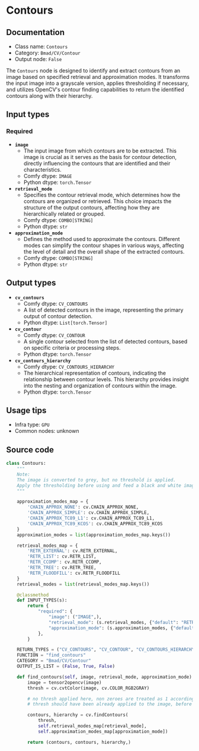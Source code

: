 # Contours
## Documentation
- Class name: `Contours`
- Category: `Bmad/CV/Contour`
- Output node: `False`

The `Contours` node is designed to identify and extract contours from an image based on specified retrieval and approximation modes. It transforms the input image into a grayscale version, applies thresholding if necessary, and utilizes OpenCV's contour finding capabilities to return the identified contours along with their hierarchy.
## Input types
### Required
- **`image`**
    - The input image from which contours are to be extracted. This image is crucial as it serves as the basis for contour detection, directly influencing the contours that are identified and their characteristics.
    - Comfy dtype: `IMAGE`
    - Python dtype: `torch.Tensor`
- **`retrieval_mode`**
    - Specifies the contour retrieval mode, which determines how the contours are organized or retrieved. This choice impacts the structure of the output contours, affecting how they are hierarchically related or grouped.
    - Comfy dtype: `COMBO[STRING]`
    - Python dtype: `str`
- **`approximation_mode`**
    - Defines the method used to approximate the contours. Different modes can simplify the contour shapes in various ways, affecting the level of detail and the overall shape of the extracted contours.
    - Comfy dtype: `COMBO[STRING]`
    - Python dtype: `str`
## Output types
- **`cv_contours`**
    - Comfy dtype: `CV_CONTOURS`
    - A list of detected contours in the image, representing the primary output of contour detection.
    - Python dtype: `List[torch.Tensor]`
- **`cv_contour`**
    - Comfy dtype: `CV_CONTOUR`
    - A single contour selected from the list of detected contours, based on specific criteria or processing steps.
    - Python dtype: `torch.Tensor`
- **`cv_contours_hierarchy`**
    - Comfy dtype: `CV_CONTOURS_HIERARCHY`
    - The hierarchical representation of contours, indicating the relationship between contour levels. This hierarchy provides insight into the nesting and organization of contours within the image.
    - Python dtype: `torch.Tensor`
## Usage tips
- Infra type: `GPU`
- Common nodes: unknown


## Source code
```python
class Contours:
    """
    Note:
    The image is converted to grey, but no threshold is applied.
    Apply the thresholding before using and feed a black and white image.
    """

    approximation_modes_map = {
        'CHAIN_APPROX_NONE': cv.CHAIN_APPROX_NONE,
        'CHAIN_APPROX_SIMPLE': cv.CHAIN_APPROX_SIMPLE,
        'CHAIN_APPROX_TC89_L1': cv.CHAIN_APPROX_TC89_L1,
        'CHAIN_APPROX_TC89_KCOS': cv.CHAIN_APPROX_TC89_KCOS
    }
    approximation_modes = list(approximation_modes_map.keys())

    retrieval_modes_map = {
        'RETR_EXTERNAL': cv.RETR_EXTERNAL,
        'RETR_LIST': cv.RETR_LIST,
        'RETR_CCOMP': cv.RETR_CCOMP,
        'RETR_TREE': cv.RETR_TREE,
        'RETR_FLOODFILL': cv.RETR_FLOODFILL
    }
    retrieval_modes = list(retrieval_modes_map.keys())

    @classmethod
    def INPUT_TYPES(s):
        return {
            "required": {
                "image": ("IMAGE",),
                "retrieval_mode": (s.retrieval_modes, {"default": "RETR_LIST"}),
                "approximation_mode": (s.approximation_modes, {"default": "CHAIN_APPROX_SIMPLE"}),
            },
        }

    RETURN_TYPES = ("CV_CONTOURS", "CV_CONTOUR", "CV_CONTOURS_HIERARCHY")
    FUNCTION = "find_contours"
    CATEGORY = "Bmad/CV/Contour"
    OUTPUT_IS_LIST = (False, True, False)

    def find_contours(self, image, retrieval_mode, approximation_mode):
        image = tensor2opencv(image)
        thresh = cv.cvtColor(image, cv.COLOR_RGB2GRAY)

        # no thresh applied here, non zeroes are treated as 1 according to documentation;
        # thresh should have been already applied to the image, before passing it to this node.

        contours, hierarchy = cv.findContours(
            thresh,
            self.retrieval_modes_map[retrieval_mode],
            self.approximation_modes_map[approximation_mode])

        return (contours, contours, hierarchy,)

```
